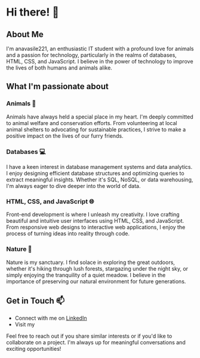 # Hi there! 👋

## About Me

I'm anavasile221, an enthusiastic IT student with a profound love for animals and a passion for technology, particularly in the realms of databases, HTML, CSS, and JavaScript. I believe in the power of technology to improve the lives of both humans and animals alike.

## What I'm passionate about

### Animals 🐾

Animals have always held a special place in my heart. I'm deeply committed to animal welfare and conservation efforts. From volunteering at local animal shelters to advocating for sustainable practices, I strive to make a positive impact on the lives of our furry friends.

### Databases 💻

I have a keen interest in database management systems and data analytics. I enjoy designing efficient database structures and optimizing queries to extract meaningful insights. Whether it's SQL, NoSQL, or data warehousing, I'm always eager to dive deeper into the world of data.

### HTML, CSS, and JavaScript 🌐

Front-end development is where I unleash my creativity. I love crafting beautiful and intuitive user interfaces using HTML, CSS, and JavaScript. From responsive web designs to interactive web applications, I enjoy the process of turning ideas into reality through code.

### Nature 🌿

Nature is my sanctuary. I find solace in exploring the great outdoors, whether it's hiking through lush forests, stargazing under the night sky, or simply enjoying the tranquility of a quiet meadow. I believe in the importance of preserving our natural environment for future generations.

## Get in Touch 📫

- Connect with me on [LinkedIn](www.linkedin.com/in/ana-maria-vasile-332389178)
- Visit my 

Feel free to reach out if you share similar interests or if you'd like to collaborate on a project. I'm always up for meaningful conversations and exciting opportunities!

